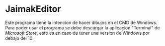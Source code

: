 # JaimakEditor

Este programa tiene la intencion de hacer dibujos en el CMD de Windows. Para poder usar el programa se debe descargar la aplicacion "Terminal" de *Microsoft Store*, esto es en caso de tener una version de Windows por debajo del 10.
